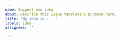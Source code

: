 ```yaml
---
name: Suggest new idea
about: Describe this issue template's purpose here.
title: 'My idea is ... '
labels: idea
assignees: ''

---
```



